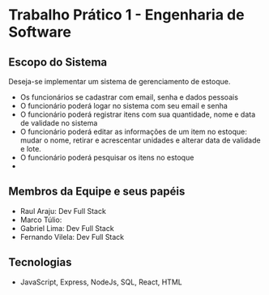 # Trabalho Prático 1 - Engenharia de Software
## Escopo do Sistema
Deseja-se implementar um sistema de gerenciamento de estoque.
- Os funcionários se cadastrar com email, senha e dados pessoais
- O funcionário poderá logar no sistema com seu email e senha
- O funcionário poderá registrar itens com sua quantidade, nome e data de validade no sistema
- O funcionário poderá editar as informações de um item no estoque: mudar o nome, retirar e acrescentar unidades e alterar data de validade e lote.
- O funcionário poderá pesquisar os itens no estoque 
- 
## Membros da Equipe e seus papéis
- Raul Araju: Dev Full Stack
- Marco Túlio:
- Gabriel Lima: Dev Full Stack
- Fernando Vilela: Dev Full Stack
## Tecnologias
- JavaScript, Express, NodeJs, SQL, React, HTML 
